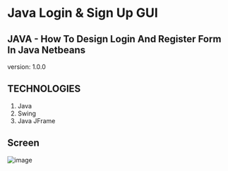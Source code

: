 # Java Login & Sign Up GUI

## JAVA - How To Design Login And Register Form In Java Netbeans


version: 1.0.0

## TECHNOLOGIES

1. Java
1. Swing
1. Java JFrame

## Screen

![image](https://github.com/Ediiney/Login-and-Registration/assets/54506695/de9cccf4-9491-4be8-910e-558d06f006e3)
